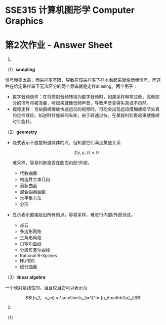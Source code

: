 # SSE315 计算机图形学 Computer Graphics

# 第2次作业 - Answer Sheet

1. 

   （1）**sampling**

   信号频率太高，而采样率有限，导致在该采样率下样本看起来就像低频信号。而这种在给定采样率下无法区分的两个频率就是走样aliasing。两个例子：

   - 数字音频走样：在将模拟音频转换为数字音频时，如果采样频率过低，高频部分的信号将被混叠，听起来就像低频声音，导致声音变得失真或不自然。
   - 视频走样：当拍摄或播放快速运动的视频时，可能会出现运动模糊或细节失真的走样效应。如逆时针旋转的车轮，由于转速过快，在某段时刻看起来就像顺时针旋转。

   （2）**geometry**

   - 隐式表示不直接知道具体的点，但知道它们满足某些关系

     $$f(x, y, z) = 0$$

     难采样，容易判断是否在曲面内部/外部。

     - 代数曲面
     - 构造性立体几何
     - 滴状曲面
     - 混合距离函数
     - 水平集方法
     - 分形

   - 显示表示直接给出所有的点，容易采样，难进行内部/外部测试。
     - 点云
     - 多边形网格
     - 三角形网格
     - 贝塞尔曲线
     - 分段贝塞尔曲线
     - Rational B-Splines
     - NURBS
     - 细分曲面

   （3）**linear algebra**

   一个映射是线性的，当且仅当它可以表示为 

   $$f(u_1,...u_m) = \sum\limits_{i=1}^m {u_i\mathbf{a}_i}$$

2. 

   （1）